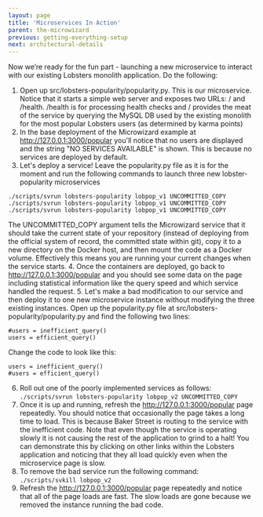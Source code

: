 ```yaml
---
layout: page
title: 'Microservices In Action'
parent: the-microwizard
previous: getting-everything-setup
next: architectural-details
---
```

Now we’re ready for the fun part - launching a new microservice to interact with our existing Lobsters monolith application. Do the following:

1. Open up src/lobsters-popularity/popularity.py. This is our microservice. Notice that it starts a simple web server and exposes two URLs: / and /health. /health is for processing health checks and / provides the meat of the service by querying the MySQL DB used by the existing monolith for the most popular Lobsters users (as determined by karma points)
2. In the base deployment of the Microwizard example at <a href="https://www.google.com/url?q=http://127.0.0.1:3000/popular&amp;sa=D&amp;usg=AFQjCNGQlFrc0tY_Zq7tsjjkr1KPsc8paA">http://127.0.0.1:3000/popular</a> you'll notice that no users are displayed and the string "NO SERVICES AVAILABLE" is shown. This is because no services are deployed by default.
3. Let's deploy a service! Leave the popularity.py file as it is for the moment and run the following commands to launch three new lobster-popularity microservices
```
./scripts/svrun lobsters-popularity lobpop_v1 UNCOMMITTED_COPY
./scripts/svrun lobsters-popularity lobpop_v1 UNCOMMITTED_COPY
./scripts/svrun lobsters-popularity lobpop_v1 UNCOMMITTED_COPY
```
The UNCOMMITTED_COPY argument tells the Microwizard service that it should take the current state of your repository (instead of deploying from the official system of record, the committed state within git), copy it to a new directory on the Docker host, and then mount the code as a Docker volume. Effectively this means you are running your current changes when the service starts.
4. Once the containers are deployed, go back to <a href="https://www.google.com/url?q=http://127.0.0.1:3000/popular&amp;sa=D&amp;usg=AFQjCNGQlFrc0tY_Zq7tsjjkr1KPsc8paA">http://127.0.0.1:3000/popular</a> and you should see some data on the page including statistical information like the query speed and which service handled the request.
5. Let's make a bad modification to our service and then deploy it to one new microservice instance without modifying the three existing instances. Open up the popularity.py file at src/lobsters-popularity/popularity.py and find the following two lines:
```
#users = inefficient_query()
users = efficient_query()
```
Change the code to look like this:
```
users = inefficient_query()
#users = efficient_query()
```
6. Roll out one of the poorly implemented services as follows:
`./scripts/svrun lobsters-popularity lobpop_v2 UNCOMMITTED_COPY`
7. Once it is up and running, refresh the <a href="https://www.google.com/url?q=http://127.0.0.1:3000/popular&amp;sa=D&amp;usg=AFQjCNGQlFrc0tY_Zq7tsjjkr1KPsc8paA">http://127.0.0.1:3000/popular</a> page repeatedly. You should notice that occasionally the page takes a long time to load. This is because Baker Street is routing to the service with the inefficient code. Note that even though the service is operating slowly it is not causing the rest of the application to grind to a halt! You can demonstrate this by clicking on other links within the Lobsters application and noticing that they all load quickly even when the microservice page is slow.
8. To remove the bad service run the following command:
`./scripts/svkill lobpop_v2`
12. Refresh the <a href="https://www.google.com/url?q=http://127.0.0.1:3000/popular&amp;sa=D&amp;usg=AFQjCNGQlFrc0tY_Zq7tsjjkr1KPsc8paA">http://127.0.0.1:3000/popular</a> page repeatedly and notice that all of the page loads are fast. The slow loads are gone because we removed the instance running the bad code.
